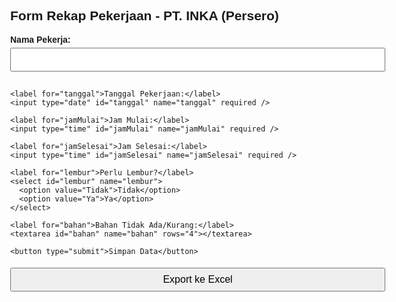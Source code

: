 <!DOCTYPE html>
<html lang="id">
<head>
  <meta charset="UTF-8" />
  <meta name="viewport" content="width=device-width, initial-scale=1.0"/>
  <title>Rekap Pekerjaan PT. INKA</title>
  <script src="https://cdnjs.cloudflare.com/ajax/libs/xlsx/0.18.5/xlsx.full.min.js"></script>
  <style>
    body {
      font-family: sans-serif;
      margin: 2rem;
      max-width: 600px;
    }
    input, textarea, button, select {
      width: 100%;
      margin-top: 5px;
      margin-bottom: 15px;
      padding: 8px;
      font-size: 1rem;
    }
    label {
      font-weight: bold;
    }
  </style>
</head>
<body>

  <h2>Form Rekap Pekerjaan - PT. INKA (Persero)</h2>
  <form id="rekapForm">
    <label for="nama">Nama Pekerja:</label>
    <input type="text" id="nama" name="nama" required />

    <label for="tanggal">Tanggal Pekerjaan:</label>
    <input type="date" id="tanggal" name="tanggal" required />

    <label for="jamMulai">Jam Mulai:</label>
    <input type="time" id="jamMulai" name="jamMulai" required />

    <label for="jamSelesai">Jam Selesai:</label>
    <input type="time" id="jamSelesai" name="jamSelesai" required />

    <label for="lembur">Perlu Lembur?</label>
    <select id="lembur" name="lembur">
      <option value="Tidak">Tidak</option>
      <option value="Ya">Ya</option>
    </select>

    <label for="bahan">Bahan Tidak Ada/Kurang:</label>
    <textarea id="bahan" name="bahan" rows="4"></textarea>

    <button type="submit">Simpan Data</button>
  </form>

  <button onclick="exportToExcel()">Export ke Excel</button>

  <script>
    const dataRekap = [];

    document.getElementById('rekapForm').addEventListener('submit', function(e) {
      e.preventDefault();

      const nama = document.getElementById('nama').value;
      const tanggal = document.getElementById('tanggal').value;
      const jamMulai = document.getElementById('jamMulai').value;
      const jamSelesai = document.getElementById('jamSelesai').value;
      const lembur = document.getElementById('lembur').value;
      const bahan = document.getElementById('bahan').value;

      const record = {
        "Nama Pekerja": nama,
        "Tanggal": tanggal,
        "Jam Mulai": jamMulai,
        "Jam Selesai": jamSelesai,
        "Perlu Lembur": lembur,
        "Bahan Kurang": bahan
      };

      dataRekap.push(record);

      // Reset form
      document.getElementById('rekapForm').reset();

      alert("Data berhasil disimpan!");
    });

    function exportToExcel() {
      if (dataRekap.length === 0) {
        alert("Belum ada data yang bisa diexport.");
        return;
      }

      const worksheet = XLSX.utils.json_to_sheet(dataRekap);
      const workbook = XLSX.utils.book_new();
      XLSX.utils.book_append_sheet(workbook, worksheet, "Rekap");

      XLSX.writeFile(workbook, "Rekap_Pekerjaan_PT_INKA.xlsx");
    }
  </script>

</body>
</html>
